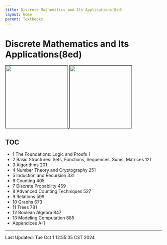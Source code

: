 ```yaml
---
title: Discrete Mathematics and Its Applications(8ed)
layout: home
parent: Textbooks
---
```

# Discrete Mathematics and Its Applications(8ed)

<div>
	<a href="https://www.mheducation.com/highered/product/discrete-mathematics-applications-rosen/M9781259676512.html">
		<img src="https://www.mheducation.com/cover-images/Webp_400-wide/125967651X.webp" height=200 border=1>
	</a>
	<a href="https://course.cmpreading.com/web/teachRes/detail/4712/207">
		<img src="https://course.cmpreading.com/resource/access/L29wZW5yZXNvdXJjZXMvdGVhY2hfZWJvb2svaW1hZ2UvMjAxOS8xMi96aXAvNzQwYTdjY2E5ODJkZGNmYjBkNjc4NzczN2Q0ZmQ4M2VfMjU2LmpwZWck56a75pWj5pWw5a2m5Y-K5YW25bqU55So77yI6Iux77yJIEExLmpwZw==" height=200 border=1>
	</a>
</div>

## TOC

- 1  The Foundations: Logic and Proofs  1
- 2  Basic Structures: Sets, Functions, Sequences, Sums, Matrices  121
- 3  Algorithms  201
- 4  Number Theory and Cryptography  251
- 5  Induction and Recursion  331
- 6  Counting  405
- 7  Discrete Probability  469
- 8  Advanced Counting Techniques  527
- 9  Relations  599
- 10  Graphs  673
- 11  Trees  781
- 12  Boolean Algebra  847
- 13  Modeling Computation  885
- Appendices  A-1

---

Last Updated: Tue Oct  1 12:55:35 CST 2024